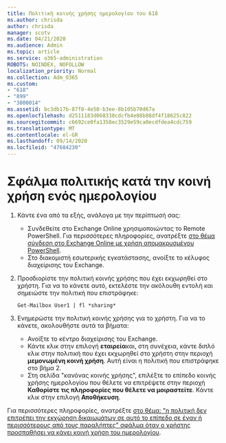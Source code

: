 ```yaml
---
title: Πολιτική κοινής χρήσης ημερολογίου του 618
ms.author: chrisda
author: chrisda
manager: scotv
ms.date: 04/21/2020
ms.audience: Admin
ms.topic: article
ms.service: o365-administration
ROBOTS: NOINDEX, NOFOLLOW
localization_priority: Normal
ms.collection: Adm_O365
ms.custom:
- "618"
- "899"
- "3800014"
ms.assetid: bc3db17b-87f8-4e50-b3ee-8b105b70d67a
ms.openlocfilehash: d2511183d068330cdcfb4e08b08df4f18625c822
ms.sourcegitcommit: c6692ce0fa1358ec3529e59ca0ecdfdea4cdc759
ms.translationtype: MT
ms.contentlocale: el-GR
ms.lasthandoff: 09/14/2020
ms.locfileid: "47684230"
---
```

# <a name="policy-error-when-sharing-a-calendar"></a>Σφάλμα πολιτικής κατά την κοινή χρήση ενός ημερολογίου

1. Κάντε ένα από τα εξής, ανάλογα με την περίπτωσή σας:
    - Συνδεθείτε στο Exchange Online χρησιμοποιώντας το Remote PowerShell. Για περισσότερες πληροφορίες, ανατρέξτε [στο θέμα σύνδεση στο Exchange Online με χρήση απομακρυσμένου PowerShell](https://technet.microsoft.com/library/jj984289%28v=exchg.160%29.aspx).
    - Στο διακομιστή εσωτερικής εγκατάστασης, ανοίξτε το κέλυφος διαχείρισης του Exchange.
2. Προσδιορίστε την πολιτική κοινής χρήσης που έχει εκχωρηθεί στο χρήστη. Για να το κάνετε αυτό, εκτελέστε την ακόλουθη εντολή και σημειώστε την πολιτική που επιστράφηκε:

    `
    Get-Mailbox User1 | fl *sharing*
    `

3. Ενημερώστε την πολιτική κοινής χρήσης για το χρήστη. Για να το κάνετε, ακολουθήστε αυτά τα βήματα:
    - Ανοίξτε το κέντρο διαχείρισης του Exchange.
    - Κάντε κλικ στην επιλογή **εταιρεία**και, στη συνέχεια, κάντε διπλό κλικ στην πολιτική που έχει εκχωρηθεί στο χρήστη στην περιοχή **μεμονωμένη κοινή χρήση**. Αυτή είναι η πολιτική που επιστράφηκε στο βήμα 2.
    - Στη σελίδα "κανόνας κοινής χρήσης", επιλέξτε το επίπεδο κοινής χρήσης ημερολογίου που θέλετε να επιτρέψετε στην περιοχή **Καθορίστε τις πληροφορίες που θέλετε να μοιραστείτε**. Κάντε κλικ στην επιλογή **Αποθήκευση**.

Για περισσότερες πληροφορίες, ανατρέξτε [στο θέμα: "η πολιτική δεν επιτρέπει την εκχώρηση δικαιωμάτων σε αυτό το επίπεδο σε έναν ή περισσότερους από τους παραλήπτες" σφάλμα όταν ο χρήστης προσπαθήσει να κάνει κοινή χρήση του ημερολογίου](https://docs.microsoft.com/exchange/troubleshoot/calendar-sharing/policy-permissions-issue).
